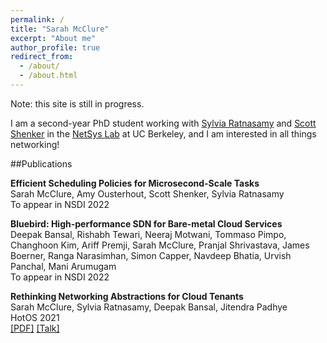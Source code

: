 ```yaml
---
permalink: /
title: "Sarah McClure"
excerpt: "About me"
author_profile: true
redirect_from: 
  - /about/
  - /about.html
---
```

Note: this site is still in progress.

I am a second-year PhD student working with [Sylvia Ratnasamy](https://people.eecs.berkeley.edu/~sylvia/) and [Scott Shenker](http://www.icsi.berkeley.edu/icsi/people/shenker) in the [NetSys Lab](https://netsys.cs.berkeley.edu/) at UC Berkeley, and I am interested in all things networking!

##Publications

**Efficient Scheduling Policies for Microsecond-Scale Tasks**<br/>
Sarah McClure, Amy Ousterhout, Scott Shenker, Sylvia Ratnasamy<br/>
To appear in NSDI 2022


**Bluebird: High-performance SDN for Bare-metal Cloud Services**<br/>
Deepak Bansal, Rishabh Tewari, Neeraj Motwani, Tommaso Pimpo, Changhoon Kim, Ariff Premji, Sarah McClure, 
Pranjal Shrivastava, James Boerner, Ranga Narasimhan, Simon Capper, Navdeep Bhatia, Urvish Panchal, Mani Arumugam<br/>
To appear in NSDI 2022


**Rethinking Networking Abstractions for Cloud Tenants**<br/>
Sarah McClure, Sylvia Ratnasamy, Deepak Bansal, Jitendra Padhye<br/>
HotOS 2021<br/>
[[PDF]](https://dl.acm.org/doi/pdf/10.1145/3458336.3465303) [[Talk]](https://www.youtube.com/watch?v=YR24NIBxOcY&list=PLl-7Fg11LUZe_6cCrz6sVvTbE_8SEobNB&index=7)


